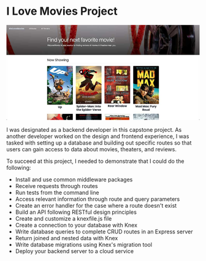 # I Love Movies Project

![Movie Billboard Page](movie-project)

I was designated as a backend developer in this capstone project.
As another developer worked on the design and frontend experience, I was tasked with setting up a database and building out specific routes so that users can gain access to data about movies, theaters, and reviews.

To succeed at this project, I needed to demonstrate that I could do the following:

* Install and use common middleware packages
* Receive requests through routes
* Run tests from the command line
* Access relevant information through route and query parameters
* Create an error handler for the case where a route doesn't exist
* Build an API following RESTful design principles
* Create and customize a knexfile.js file
* Create a connection to your database with Knex
* Write database queries to complete CRUD routes in an Express server
* Return joined and nested data with Knex
* Write database migrations using Knex's migration tool
* Deploy your backend server to a cloud service

